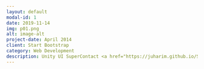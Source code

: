 ```yaml
---
layout: default
modal-id: 1
date: 2019-11-14
img: p01.png
alt: image-alt
project-date: April 2014
client: Start Bootstrap
category: Web Development
description: Unity UI SuperContact <a href="https://juharim.github.io/SuperContact2/">Github</a>
---
```

